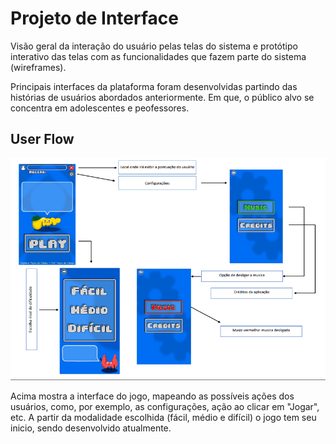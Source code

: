 
# Projeto de Interface

Visão geral da interação do usuário pelas telas do sistema e protótipo interativo das telas com as funcionalidades que fazem parte do sistema (wireframes).

 Principais interfaces da plataforma foram desenvolvidas partindo das histórias de usuários abordados anteriormente. Em que, o público alvo se concentra em adolescentes e peofessores.

## User Flow

<img style="width: 40em;" src="/Interface/jogo.png"/>

Acima mostra a interface do jogo, mapeando as possíveis ações dos usuários, como, por exemplo, as configurações, ação ao clicar em "Jogar", etc. A partir da modalidade escolhida (fácil, médio e difícil) o jogo tem seu inicio, sendo desenvolvido atualmente.
